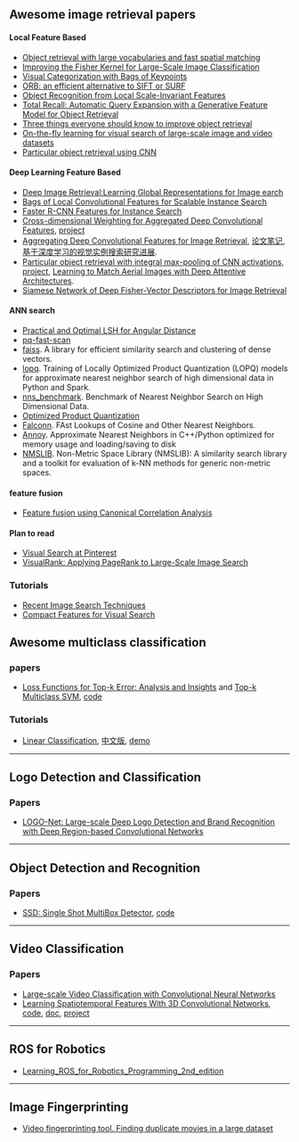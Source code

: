 ## Awesome image retrieval papers

#### Local Feature Based

- [Object retrieval with large vocabularies and fast spatial matching](https://www.robots.ox.ac.uk/~vgg/publications/papers/philbin07.pdf)
- [Improving the Fisher Kernel for Large-Scale Image Classification](https://www.robots.ox.ac.uk/~vgg/rg/papers/peronnin_etal_ECCV10.pdf)
- [Visual Categorization with Bags of Keypoints](http://www.cs.princeton.edu/courses/archive/fall09/cos429/papers/csurka-eccv-04.pdf)
- [ORB: an efficient alternative to SIFT or SURF](https://www.willowgarage.com/sites/default/files/orb_final.pdf)
- [Object Recognition from Local Scale-Invariant Features](http://www.cs.ubc.ca/~lowe/papers/iccv99.pdf)
- [Total Recall: Automatic Query Expansion with a Generative Feature Model for Object Retrieval](https://www.robots.ox.ac.uk/~vgg/publications/papers/philbin07.pdf)
- [Three things everyone should know to improve object retrieval](https://www.robots.ox.ac.uk/~vgg/publications/2012/Arandjelovic12/arandjelovic12.pdf)
- [On-the-fly learning for visual search of large-scale image and video datasets](https://www.robots.ox.ac.uk/~vgg/publications/2015/Chatfield15/chatfield15.pdf)
- [Particular object retrieval using CNN](https://github.com/AaltoVision/Object-Retrieval)

#### Deep Learning Feature Based

- [Deep Image Retrieval:Learning Global Representations for Image earch](https://arxiv.org/abs/1604.01325)
- [Bags of Local Convolutional Features for Scalable Instance Search](https://arxiv.org/abs/1604.01325)
- [Faster R-CNN Features for Instance Search](https://github.com/imatge-upc/retrieval-2016-deepvision)
- [Cross-dimensional Weighting for Aggregated Deep Convolutional Features](https://arxiv.org/abs/1512.04065), [project](https://github.com/yahoo/crow)
- [Aggregating Deep Convolutional Features for Image Retrieval](https://arxiv.org/abs/1510.07493), [论文笔记](https://zhuanlan.zhihu.com/p/23136747), [基于深度学习的视觉实例搜索研究进展](https://zhuanlan.zhihu.com/p/22265265).
- [Particular object retrieval with integral max-pooling of CNN activations](https://arxiv.org/abs/1511.05879), [project](http://cmp.felk.cvut.cz/~toliageo/soft.html), [Learning to Match Aerial Images with Deep Attentive Architectures](https://vision.cornell.edu/se3/wp-content/uploads/2016/04/1204.pdf).
- [Siamese Network of Deep Fisher-Vector Descriptors for Image Retrieval](https://arxiv.org/pdf/1702.00338v1.pdf)

#### ANN search

- [Practical and Optimal LSH for Angular Distance](chrome-extension://ikhdkkncnoglghljlkmcimlnlhkeamad/pdf-viewer/web/viewer.html?file=http%3A%2F%2Fpapers.nips.cc%2Fpaper%2F5893-practical-and-optimal-lsh-for-angular-distance.pdf)
- [pq-fast-scan](https://github.com/technicolor-research/pq-fast-scan)
- [faiss](https://github.com/facebookresearch/faiss). A library for efficient similarity search and clustering of dense vectors.
- [lopq](https://github.com/yahoo/lopq). Training of Locally Optimized Product Quantization (LOPQ) models for approximate nearest neighbor search of high dimensional data in Python and Spark.
- [nns_benchmark](https://github.com/DBWangGroupUNSW/nns_benchmark). Benchmark of Nearest Neighbor Search on High Dimensional Data.
- [Optimized Product Quantization](http://kaiminghe.com/cvpr13/index.html)
- [Falconn](https://github.com/FALCONN-LIB/FALCONN). FAst Lookups of Cosine and Other Nearest Neighbors.
- [Annoy](https://github.com/spotify/annoy). Approximate Nearest Neighbors in C++/Python optimized for memory usage and loading/saving to disk 
- [NMSLIB](https://github.com/searchivarius/nmslib). Non-Metric Space Library (NMSLIB): A similarity search library and a toolkit for evaluation of k-NN methods for generic non-metric spaces.

#### feature fusion

- [Feature fusion using Canonical Correlation Analysis](https://github.com/mhaghighat/ccaFuse)

#### Plan to read

- [Visual Search at Pinterest]()
- [VisualRank: Applying PageRank to Large-Scale Image Search]()

### Tutorials

- [Recent Image Search Techniques](http://cvpr2016.thecvf.com/program/tutorials)
- [Compact Features for Visual Search](http://cvpr2016.thecvf.com/program/tutorials)


## Awesome multiclass classification

### papers

- [Loss Functions for Top-k Error: Analysis and Insights]() and [Top-k Multiclass SVM](), [code](https://github.com/mlapin/libsdca)

### Tutorials

- [Linear Classification](http://cs231n.github.io/linear-classify/), [中文版](http://blog.csdn.net/elaine_bao/article/details/50519970), [demo](http://vision.stanford.edu/teaching/cs231n/linear-classify-demo/)

---

## Logo Detection and Classification

### Papers

- [LOGO-Net: Large-scale Deep Logo Detection and Brand Recognition with Deep Region-based Convolutional Networks](https://arxiv.org/abs/1511.02462)

---

## Object Detection and Recognition

### Papers

- [SSD: Single Shot MultiBox Detector](www.cs.unc.edu/~wliu/papers/ssd.pdf), [code](https://github.com/weiliu89/caffe/tree/ssd)

---

## Video Classification

### Papers

- [Large-scale Video Classification with Convolutional Neural Networks](vision.stanford.edu/pdf/karpathy14.pdf)
- [Learning Spatiotemporal Features With 3D Convolutional Networks](http://www.cv-foundation.org/openaccess/content_iccv_2015/papers/Tran_Learning_Spatiotemporal_Features_ICCV_2015_paper.pdf), [code](https://github.com/Lasagne/Recipes/blob/master/examples/Video%20features%20with%20C3D.ipynb), [doc](https://docs.google.com/document/d/1-QqZ3JHd76JfimY4QKqOojcEaf5g3JS0lNh-FHTxLag/edit), [project](http://vlg.cs.dartmouth.edu/c3d/)

---

## ROS for Robotics

- [Learning_ROS_for_Robotics_Programming_2nd_edition](https://github.com/AaronMR/Learning_ROS_for_Robotics_Programming_2nd_edition)

---

## Image Fingerprinting

- [Video fingerprinting tool. Finding duplicate movies in a large dataset](https://github.com/funzoneq/video_fingerprinting)
